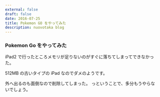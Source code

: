 ```yaml
---
external: false
draft: false
date: 2016-07-25
title: Pokemon GO をやってみた
description: nuovotaka blog
---
```


### Pokemon Go をやってみた

iPad2 で行ったところメモリが足りないのがすぐに落ちてしまってできなかった。

512MB の古いタイプの iPad なのでダメのようです。

外へ出るのも面倒なので削除してしまった。
っということで、多分もうやらないでしょう。
